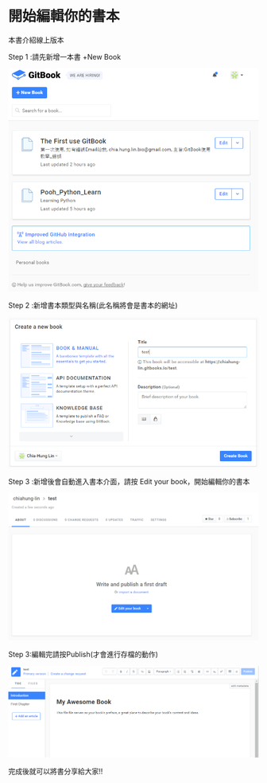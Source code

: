 # 開始編輯你的書本

本書介紹線上版本

Step 1 :請先新增一本書 +New Book

![](/assets/3_0editor_book.png)

Step 2 :新增書本類型與名稱\(此名稱將會是書本的網址\)

![](/assets/3_1editor_book.png)

Step 3 :新增後會自動進入書本介面，請按 Edit your book，開始編輯你的書本

![](/assets/3_2editor_book.png)

Step 3:編輯完請按Publish\(才會進行存檔的動作\)

![](/assets/3_3editor_book.png)

完成後就可以將書分享給大家!!



